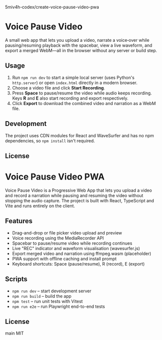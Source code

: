 5miv4h-codex/create-voice-pause-video-pwa
# Voice Pause Video

A small web app that lets you upload a video, narrate a voice‑over while pausing/resuming playback with the spacebar, view a live waveform, and export a merged WebM—all in the browser without any server or build step.

## Usage
1. Run `npm run dev` to start a simple local server (uses Python's `http.server`) or open `index.html` directly in a modern browser.
2. Choose a video file and click **Start Recording**.
3. Press **Space** to pause/resume the video while audio keeps recording. Keys **R** and **E** also start recording and export respectively.
4. Click **Export** to download the combined video and narration as a WebM file.

## Development
The project uses CDN modules for React and WaveSurfer and has no npm dependencies, so `npm install` isn't required.

## License

# Voice Pause Video PWA

Voice Pause Video is a Progressive Web App that lets you upload a video and
record a narration while pausing and resuming the video without stopping the
audio capture. The project is built with React, TypeScript and Vite and runs
entirely on the client.

## Features

- Drag-and-drop or file picker video upload and preview
- Voice recording using the MediaRecorder API
- Spacebar to pause/resume video while recording continues
- Live "REC" indicator and waveform visualisation (wavesurfer.js)
- Export merged video and narration using ffmpeg.wasm (placeholder)
- PWA support with offline caching and install prompt
- Keyboard shortcuts: Space (pause/resume), R (record), E (export)

## Scripts

- `npm run dev` – start development server
- `npm run build` – build the app
- `npm test` – run unit tests with Vitest
- `npm run e2e` – run Playwright end-to-end tests

## License

main
MIT
